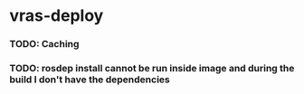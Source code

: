 # vras-deploy

### TODO: Caching
### TODO: rosdep install cannot be run inside image and during the build I don't have the dependencies